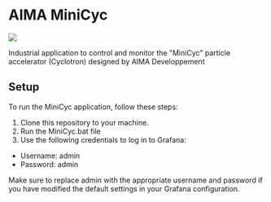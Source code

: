 # AIMA MiniCyc

<a href="https://skillicons.dev"><img src="https://skillicons.dev/icons?i=figma,py,qt,docker,grafana"/></a>

Industrial application to control and monitor the "MiniCyc" particle accelerator (Cyclotron) designed by AIMA Developpement

## Setup

To run the MiniCyc application, follow these steps:

1. Clone this repository to your machine.
2. Run the MiniCyc.bat file
3. Use the following credentials to log in to Grafana:
  - Username: admin
  - Password: admin

Make sure to replace admin with the appropriate username and password if you have modified the default settings in your Grafana configuration.